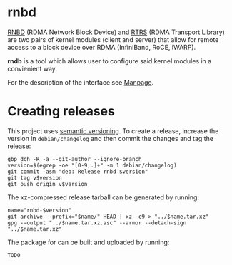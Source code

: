 
rnbd
====

[RNBD](https://github.com/torvalds/linux/tree/master/drivers/block/rnbd)
 (RDMA Network Block Device) and
 [RTRS](https://github.com/torvalds/linux/tree/master/drivers/infiniband/ulp/rtrs) (RDMA Transport Library)
are two pairs of kernel modules (client and server) that allow for
remote access to a block device over RDMA (InfiniBand, RoCE, iWARP).

**rndb** is a tool which allows user to configure said kernel modules
in a convienient way.

For the description of the interface see [Manpage](https://github.com/ionos-enterprise/rnbd/blob/master/rnbd.8.md).

Creating releases
=================

This project uses [semantic versioning](https://semver.org/). To create a
release, increase the version in `debian/changelog` and then commit the changes and tag the release:

```
gbp dch -R -a --git-author --ignore-branch
version=$(egrep -oe "[0-9,.]+" -m 1 debian/changelog)
git commit -asm "deb: Release rnbd $version"
git tag v$version
git push origin v$version
```

The xz-compressed release tarball can be generated by running:
```
name="rnbd-$version"
git archive --prefix="$name/" HEAD | xz -c9 > "../$name.tar.xz"
gpg --output "../$name.tar.xz.asc" --armor --detach-sign "../$name.tar.xz"
```

The package for can be built and uploaded by running:
```
TODO
```
